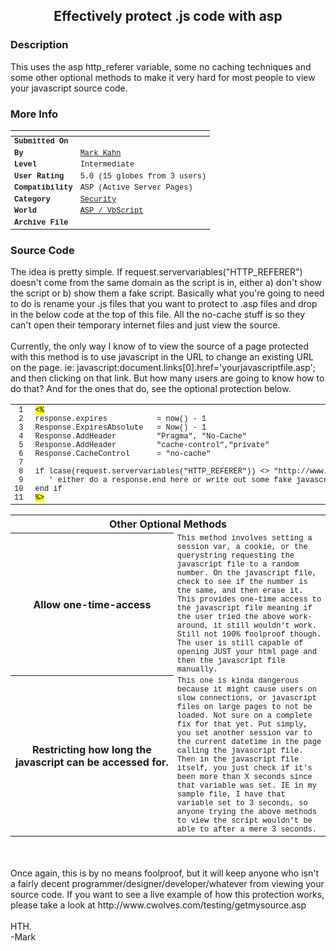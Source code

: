 ﻿<div align="center">

## Effectively protect \.js code with asp


</div>

### Description

This uses the asp http_referer variable, some no caching techniques and some other optional methods to make it very hard for most people to view your javascript source code.
 
### More Info
 


<span>             |<span>
---                |---
**Submitted On**   |
**By**             |[Mark Kahn](https://github.com/Planet-Source-Code/PSCIndex/blob/master/ByAuthor/mark-kahn.md)
**Level**          |Intermediate
**User Rating**    |5.0 (15 globes from 3 users)
**Compatibility**  |ASP \(Active Server Pages\)
**Category**       |[Security](https://github.com/Planet-Source-Code/PSCIndex/blob/master/ByCategory/security__4-14.md)
**World**          |[ASP / VbScript](https://github.com/Planet-Source-Code/PSCIndex/blob/master/ByWorld/asp-vbscript.md)
**Archive File**   |[](https://github.com/Planet-Source-Code/mark-kahn-effectively-protect-js-code-with-asp__4-8544/archive/master.zip)





### Source Code

<style>
.CM{ /*Comments*/
	color	= #008000;
}
.QT{ /*Quotes*/
	color	= #FF00FF;
}
.RW{ /*VBScript/ASP 5.5 reserved Words*/
	color	= #0000FF;
}
.FN{ /*VBScript/ASP 5.5 Functions*/
	color	= #FF0000;
}
.OB{ /*VBScript/ASP 5.5 Objects*/
	color	= #008080;
}
.ME{ /*VBScript/ASP 5.5 Methods/Properties/Objects*/
	color	= #808000;
}
.CN{ /*VBScript/ASP 5.5 Constants*/
	color	= #800000;
}
.ST{	/*Opening and closing script tags*/
	background-color:	#FFFF00;
	color:				#000000;
}
TD{
	font-family:	"Courier New", Courier;
	font-size:		12px;
}
</style>
The idea is pretty simple. If request.servervariables("HTTP_REFERER") doesn't come from the same domain as the script is in, either a) don't show the script or b) show them a fake script. Basically what you're going to need to do is rename your .js files that you want to protect to .asp files and drop in the below code at the top of this file. All the no-cache stuff is so they can't open their temporary internet files and just view the source.<br /><br />Currently, the only way I know of to view the source of a page protected with this method is to use javascript in the URL to change an existing URL on the page. ie: javascript:document.links[0].href='yourjavascriptfile.asp'; and then clicking on that link. But how many users are going to know how to do that? And for the ones that do, see the optional protection below.
<table border=0><tr><td align=right>1 <br>2 <br>3 <br>4 <br>5 <br>6 <br>7 <br>8 <br>9 <br>10 <br>11 <br></td><td><nobr><span class="ST">&lt;%</span><br><span class="OB">response</span>.expires           = <span class="FN">now</span>() - 1<br><span class="OB">Response</span>.ExpiresAbsolute   = <span class="FN">Now</span>() - 1<br><span class="OB">Response</span>.AddHeader         <span class="QT">"Pragma"</span>, <span class="QT">"No-Cache"</span><br><span class="OB">Response</span>.AddHeader         <span class="QT">"cache-control"</span>,<span class="QT">"private"</span><br><span class="OB">Response</span>.CacheControl      = <span class="QT">"no-cache"</span><br><br><span class="RW">if</span> <span class="FN">lcase</span>(<span class="OB">request</span>.servervariables(<span class="QT">"HTTP_REFERER"</span>)) &lt;&gt; <span class="QT">"http://www.cwolves.com/testing/getmysource.asp"</span> <span class="RW">then</span><br>   <span class="CM">' either do a response.end here or write out some fake javascript to fool people</span><br><span class="RW">end</span> <span class="RW">if</span><br><span class="ST">%&gt;</span><br></nobr></td></tr></table>
<table border=0><tr><th colspan="2">Other Optional Methods</th></tr><tr><th nowrap>Allow one-time-access</td><td>This method involves setting a session var, a cookie, or the querystring requesting the javascript file to a random number. On the javascript file, check to see if the number is the same, and then erase it. This provides one-time access to the javascript file meaning if the user tried the above work-around, it still wouldn't work. Still not 100% foolproof though. The user is still capable of opening JUST your html page and then the javascript file manually.</td></tr><tr><th nowrap>Restricting how long the<br />javascript can be accessed for.</th><td>This one is kinda dangerous because it might cause users on slow connections, or javascript files on large pages to not be loaded. Not sure on a complete fix for that yet. Put simply, you set another session var to the current datetime in the page calling the javascript file. Then in the javascript file itself, you just check if it's been more than X seconds since that variable was set. IE in my sample file, I have that variable set to 3 seconds, so anyone trying the above methods to view the script wouldn't be able to after a mere 3 seconds.</td></tr></table>
<br /><br />
Once again, this is by no means foolproof, but it will keep anyone who isn't a fairly decent programmer/designer/developer/whatever from viewing your source code. If you want to see a live example of how this protection works, please take a look at http://www.cwolves.com/testing/getmysource.asp
<br /><br />
HTH.
<br />
-Mark

